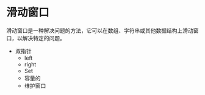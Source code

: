 # 滑动窗口

滑动窗口是一种解决问题的方法，它可以在数组、字符串或其他数据结构上滑动窗口，以解决特定的问题。

- 双指针
  - left 
  - right 
  - Set 
  - 容量的
  - 维护窗口